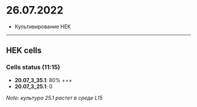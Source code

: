 26.07.2022
==========

- Культивирование HEK

---

## HEK cells
### Cells status (11:15)
- **20.07_3_35.1**: 80% +++
- **20.07_3_25.1**: 0

*Note: культура 25.1 растет в среде L15*